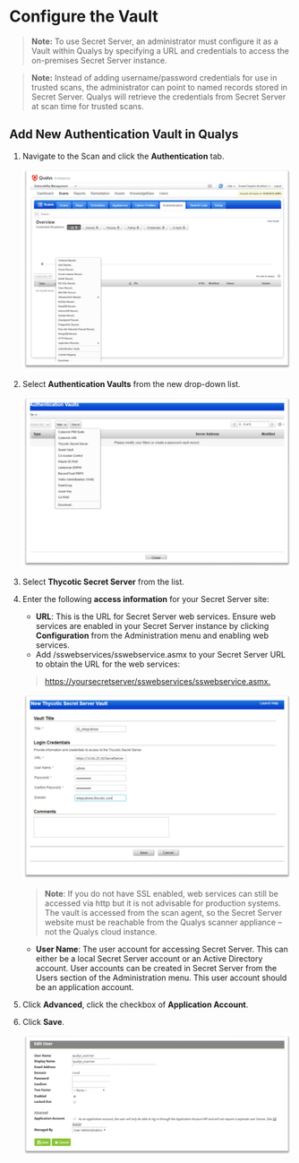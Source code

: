 [title]: # (Configure the Vault)
[tags]: # (vault)
[priority]: # (101)
# Configure the Vault

   >**Note:** To use Secret Server, an administrator must configure it as a Vault within Qualys by specifying a URL and credentials to access the on-premises Secret Server instance.
   
   >**Note:** Instead of adding username/password credentials for use in trusted scans, the administrator can point to named records stored in Secret Server. Qualys will retrieve the credentials from Secret Server at scan time for trusted scans.

## Add New Authentication Vault in Qualys

1. Navigate to the Scan and click the __Authentication__ tab.

   ![Authentication](images/ebbc288b1e440bdc516ab20cdd420431.png)
1. Select __Authentication Vaults__ from the new drop-down list.

   ![Authentication Vault](images/b893605d9d142fd5e4d0de71b5b47656.png)
1. Select __Thycotic Secret Server__ from the list.

1. Enter the following __access information__ for your Secret Server site:

    -   __URL__: This is the URL for Secret Server web services. Ensure web
        services are enabled in your Secret Server instance by clicking
        __Configuration__ from the Administration menu and enabling web
        services.

   * Add /sswebservices/sswebservice.asmx to your Secret Server URL to obtain the URL for the web services:
   >   [https://yoursecretserver/sswebservices/sswebservice.asmx.](https://yoursecretserver/sswebservices/sswebservice.asmx)

   ![Url](images/86a692d81c1c4285b0546e8c2451e2aa.png)

   >**Note**: If you do not have SSL enabled, web services can still be accessed via http but it is not advisable for production systems. The vault is accessed from the scan agent, so the Secret Server website must be reachable from the Qualys scanner appliance – not the Qualys cloud instance.

   * __User Name__: The user account for accessing Secret Server. This can either
    be a local Secret Server account or an Active Directory account. User
    accounts can be created in Secret Server from the Users section of the
    Administration menu. This user account should be an application account.

1. Click __Advanced__, click the checkbox of __Application Account__.
1. Click __Save__.

   ![Application Account](images/b25a0c988408d1c6e03e1851fedfa125.png)
